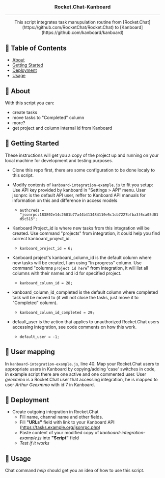 <h3 align="center">Rocket.Chat-Kanboard</h3>

---

<p align="center"> This script integrates task manupulation routine from [Rocket.Chat](https://github.com/RocketChat/Rocket.Chat) to [Kanboard](https://github.com/kanboard/kanboard)
    <br> 
</p>

## 📝 Table of Contents

- [About](#about)
- [Getting Started](#getting_started)
- [Deployment](#deployment)
- [Usage](#usage)

## 🧐 About <a name = "about"></a>

With this script you can:
* create tasks
* move tasks to "Completed" column
* more?
* get project and column internal id from Kanboard

## 🏁 Getting Started <a name = "getting_started"></a>

These instructions will get you a copy of the project up and running on your local machine for development and testing purposes.

- Clone this repo first, there are some configuration to be done localy to this script.

- Modify contents of `kanboard-integration-example.js` to fit you setup:
  Use API key provided by kanboard in "Settings > API" menu. 
  User jsonprc is the default API user, reffer to Kanboard API manuals for information on this and difference in access models
  - `authcreds = "jsonrpc:183802e14c2601b77a44b413484110e5c1cb7227bfba3f6ca05d01d5c515";`

- Kanboard Project_id is where new tasks from this integration will be created.
  Use command "projects" from integration, it could help you find correct kanboard_project_id.
  - `kanboard_project_id = 6;`

- Kanboard project's kanboard_column_id is the default column where new tasks will be created, I am using "In progress" column.
  Use command "columns `project id here`" from integration, it will list all columns with their names and id for specified project. 
  - `kanboard_column_id = 28;`

- kanboard_column_id_completed is the default column where completed task will be moved to (it will not close the tasks, just move it to "Completed" column). 
  - `kanboard_column_id_completed = 29;`

- default_user is the action that applies to unauthorized Rocket.Chat users accessing integration, see code comments on how this work.
  - `default_user = -1;`

## 🏁 User mapping <a name = "user_map"></a>

  In `kanboard-integration-example.js`, line 40.
  Map your Rocket.Chat users to appropriate users in Kanboard by copying/adding 'case' switches in code,
  in example script there are one active and one commented user.
  User *geexmmo* is a Rocket.Chat user that accessing integration, he is mapped to user *Arthur Geexmmo* with id 7 in Kanboard.


## 🚀 Deployment <a name = "deployment"></a>

* Create outgoing integration in Rocket.Chat
  * Fill name, channel name and other fields.
  * Fill **"URLs"** field with link to your Kanboard API (https://tasks.example.org/jsonrpc.php)
  * Paste content of your modified copy of *kanboard-integration-example.js* into **"Script"** field
  * *Test if it works*

## 🎈 Usage <a name="usage"></a>

Chat command *help* should get you an idea of how to use this script.

